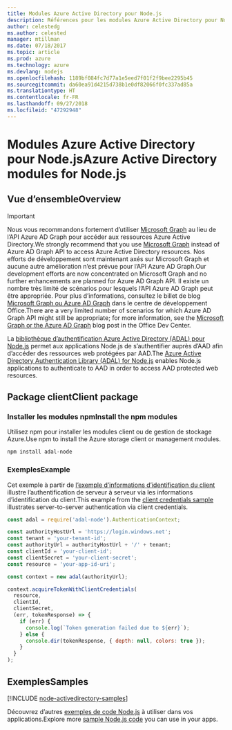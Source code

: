 ```yaml
---
title: Modules Azure Active Directory pour Node.js
description: Références pour les modules Azure Active Directory pour Node.js
author: celestedg
ms.author: celested
manager: mtillman
ms.date: 07/18/2017
ms.topic: article
ms.prod: azure
ms.technology: azure
ms.devlang: nodejs
ms.openlocfilehash: 1189bf084fc7d77a1e5eed7f01f2f9bee2295b45
ms.sourcegitcommit: da60ea91d4215d738b1e0df82066f0fc337ad85a
ms.translationtype: HT
ms.contentlocale: fr-FR
ms.lasthandoff: 09/27/2018
ms.locfileid: "47292948"
---
```

# <a name="azure-active-directory-modules-for-nodejs"></a><span data-ttu-id="d65e2-103">Modules Azure Active Directory pour Node.js</span><span class="sxs-lookup"><span data-stu-id="d65e2-103">Azure Active Directory modules for Node.js</span></span>

## <a name="overview"></a><span data-ttu-id="d65e2-104">Vue d’ensemble</span><span class="sxs-lookup"><span data-stu-id="d65e2-104">Overview</span></span>

> [!IMPORTANT]
> <span data-ttu-id="d65e2-105">Nous vous recommandons fortement d’utiliser [Microsoft Graph](https://graph.microsoft.io/) au lieu de l’API Azure AD Graph pour accéder aux ressources Azure Active Directory.</span><span class="sxs-lookup"><span data-stu-id="d65e2-105">We strongly recommend that you use [Microsoft Graph](https://graph.microsoft.io/) instead of Azure AD Graph API to access Azure Active Directory resources.</span></span> <span data-ttu-id="d65e2-106">Nos efforts de développement sont maintenant axés sur Microsoft Graph et aucune autre amélioration n’est prévue pour l’API Azure AD Graph.</span><span class="sxs-lookup"><span data-stu-id="d65e2-106">Our development efforts are now concentrated on Microsoft Graph and no further enhancements are planned for Azure AD Graph API.</span></span> <span data-ttu-id="d65e2-107">Il existe un nombre très limité de scénarios pour lesquels l’API Azure AD Graph peut être appropriée. Pour plus d’informations, consultez le billet de blog [Microsoft Graph ou Azure AD Graph](https://dev.office.com/blogs/microsoft-graph-or-azure-ad-graph) dans le centre de développement Office.</span><span class="sxs-lookup"><span data-stu-id="d65e2-107">There are a very limited number of scenarios for which Azure AD Graph API might still be appropriate; for more information, see the [Microsoft Graph or the Azure AD Graph](https://dev.office.com/blogs/microsoft-graph-or-azure-ad-graph) blog post in the Office Dev Center.</span></span>

<span data-ttu-id="d65e2-108">La [bibliothèque d’authentification Azure Active Directory (ADAL) pour Node.js](https://www.npmjs.com/package/adal-node) permet aux applications Node.js de s’authentifier auprès d’AAD afin d’accéder des ressources web protégées par AAD.</span><span class="sxs-lookup"><span data-stu-id="d65e2-108">The [Azure Active Directory Authentication Library (ADAL) for Node.js](https://www.npmjs.com/package/adal-node) enables Node.js applications to authenticate to AAD in order to access AAD protected web resources.</span></span>

## <a name="client-package"></a><span data-ttu-id="d65e2-109">Package client</span><span class="sxs-lookup"><span data-stu-id="d65e2-109">Client package</span></span>

### <a name="install-the-npm-modules"></a><span data-ttu-id="d65e2-110">Installer les modules npm</span><span class="sxs-lookup"><span data-stu-id="d65e2-110">Install the npm modules</span></span>

<span data-ttu-id="d65e2-111">Utilisez npm pour installer les modules client ou de gestion de stockage Azure.</span><span class="sxs-lookup"><span data-stu-id="d65e2-111">Use npm to install the Azure storage client or management modules.</span></span>

```bash
npm install adal-node
```   

### <a name="example"></a><span data-ttu-id="d65e2-112">Exemples</span><span class="sxs-lookup"><span data-stu-id="d65e2-112">Example</span></span>

<span data-ttu-id="d65e2-113">Cet exemple à partir de [l’exemple d’informations d’identification du client](https://github.com/MSOpenTech/azure-activedirectory-library-for-nodejs/blob/master/sample/client-credentials-sample.js) illustre l’authentification de serveur à serveur via les informations d’identification du client.</span><span class="sxs-lookup"><span data-stu-id="d65e2-113">This example from the [client credentials sample](https://github.com/MSOpenTech/azure-activedirectory-library-for-nodejs/blob/master/sample/client-credentials-sample.js) illustrates server-to-server authentication via client credentials.</span></span>

```javascript
const adal = require('adal-node').AuthenticationContext;

const authorityHostUrl = 'https://login.windows.net';
const tenant = 'your-tenant-id';
const authorityUrl = authorityHostUrl + '/' + tenant;
const clientId = 'your-client-id';
const clientSecret = 'your-client-secret';
const resource = 'your-app-id-uri';

const context = new adal(authorityUrl);

context.acquireTokenWithClientCredentials(
  resource,
  clientId,
  clientSecret,
  (err, tokenResponse) => {
    if (err) {
      console.log(`Token generation failed due to ${err}`);
    } else {
      console.dir(tokenResponse, { depth: null, colors: true });
    }
  }
);
```

## <a name="samples"></a><span data-ttu-id="d65e2-114">Exemples</span><span class="sxs-lookup"><span data-stu-id="d65e2-114">Samples</span></span>

[!INCLUDE [node-activedirectory-samples](../docs-ref-conceptual/includes/activedirectory-samples.md)]

<span data-ttu-id="d65e2-115">Découvrez d’autres [exemples de code Node.js](https://azure.microsoft.com/resources/samples/?platform=nodejs) à utiliser dans vos applications.</span><span class="sxs-lookup"><span data-stu-id="d65e2-115">Explore more [sample Node.js code](https://azure.microsoft.com/resources/samples/?platform=nodejs) you can use in your apps.</span></span>
